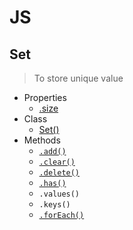 # JS
## Set
> To store unique value
- Properties
    - [.size](set.js)
- Class
    - [Set()](set.js)
- Methods
    - [`.add()`](set.js)
    - [`.clear()`](set.js)
    - [`.delete()`](set.js)
    - [`.has()`](set.js)
    - `.values()`
    - `.keys()`
    - [`.forEach()`](set-for-each.js)